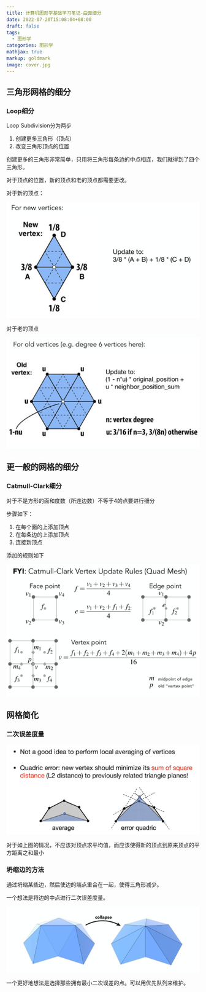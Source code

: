 ```yaml
---
title: 计算机图形学基础学习笔记-曲面细分
date: 2022-07-20T15:08:04+08:00
draft: false
tags:
  - 图形学
categories: 图形学
mathjax: true
markup: goldmark
image: cover.jpg
---
```


## 三角形网格的细分

### Loop细分

Loop Subdivision分为两步

1. 创建更多三角形（顶点）
2. 改变三角形顶点的位置

创建更多的三角形非常简单，只用将三角形每条边的中点相连，我们就得到了四个三角形。

对于顶点的位置，新的顶点和老的顶点都需要更改。

对于新的顶点：

![1.jpg](1.jpg)

对于老的顶点

![2.jpg](2.jpg)

## 更一般的网格的细分

### Catmull-Clark细分

对于不是方形的面和度数（所连边数）不等于4的点要进行细分

步骤如下：

1. 在每个面的上添加顶点
2. 在每条边的上添加顶点
3. 连接新顶点

添加的规则如下

![3.jpg](3.jpg)

## 网格简化

### 二次误差度量

![4.jpg](4.jpg)

对于如上图的情况，不应该对顶点求平均值，而应该使得新的顶点到原来顶点的平方距离之和最小

### 坍缩边的方法

通过坍缩某些边，然后使边的端点重合在一起，使得三角形减少。

一个想法是将边的中点进行二次误差度量。

![5.jpg](5.jpg)

一个更好地想法是选择那些拥有最小二次误差的点。可以用优先队列来维护。
